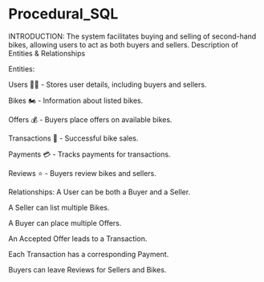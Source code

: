 # Procedural_SQL

INTRODUCTION:
The system facilitates buying and selling of second-hand bikes, allowing users to act as both buyers and sellers.
Description of Entities & Relationships

Entities:

Users 🧑‍💻 - Stores user details, including buyers and sellers.

Bikes 🏍️ - Information about listed bikes.

Offers 💰 - Buyers place offers on available bikes.

Transactions 🔄 - Successful bike sales.

Payments 💳 - Tracks payments for transactions.

Reviews ⭐ - Buyers review bikes and sellers.

Relationships:
A User can be both a Buyer and a Seller.

A Seller can list multiple Bikes.

A Buyer can place multiple Offers.

An Accepted Offer leads to a Transaction.

Each Transaction has a corresponding Payment.

Buyers can leave Reviews for Sellers and Bikes.
